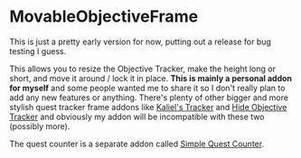 # MovableObjectiveFrame
<p>This is just a pretty early version for now, putting out a release for bug testing I guess.</p>
<p>This allows you to resize the Objective Tracker, make the height long or short, and move it around / lock it in place. <strong>This is mainly a personal addon for myself</strong>&nbsp;and some people wanted me to share it so I don't really plan to add any new features or anything. There's plenty of other bigger and more stylish quest tracker frame addons like <a href="https://www.curseforge.com/wow/addons/kaliels-tracker">Kaliel's Tracker</a>&nbsp;and <a href="https://www.curseforge.com/wow/addons/hideobjectivetracker">Hide Objective Tracker</a>&nbsp;and obviously my addon will be incompatible with these two (possibly more).</p>
<p>The quest counter is a separate addon called <a href="https://www.curseforge.com/wow/addons/simple-quest-counter">Simple Quest Counter</a>.</p>
